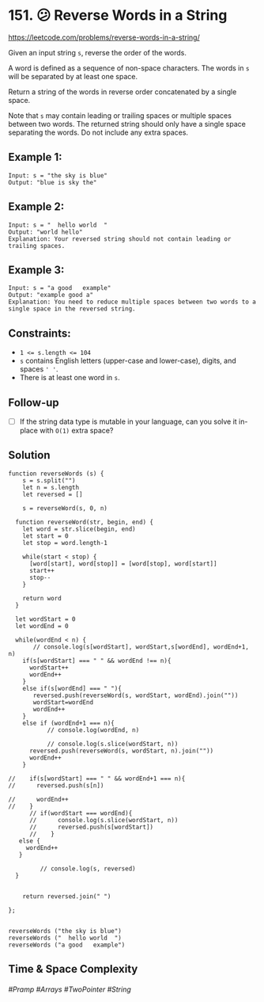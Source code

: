 # 151. 😕 Reverse Words in a String
https://leetcode.com/problems/reverse-words-in-a-string/

Given an input string `s`, reverse the order of the words.

A word is defined as a sequence of non-space characters. The words in `s` will be separated by at least one space.

Return a string of the words in reverse order concatenated by a single space.

Note that `s` may contain leading or trailing spaces or multiple spaces between two words. The returned string should only have a single space separating the words. Do not include any extra spaces.

 

## Example 1:
````
Input: s = "the sky is blue"
Output: "blue is sky the"
````
## Example 2:
````
Input: s = "  hello world  "
Output: "world hello"
Explanation: Your reversed string should not contain leading or trailing spaces.
````
## Example 3:
````
Input: s = "a good   example"
Output: "example good a"
Explanation: You need to reduce multiple spaces between two words to a single space in the reversed string.
 ````

## Constraints:
- `1 <= s.length <= 104`
- `s` contains English letters (upper-case and lower-case), digits, and spaces `' '`.
- There is at least one word in `s`.
 
## Follow-up
- [ ] If the string data type is mutable in your language, can you solve it in-place with `O(1)` extra space?

## Solution
````
function reverseWords (s) {
    s = s.split("")
    let n = s.length
    let reversed = []
    
    s = reverseWord(s, 0, n)
  
  function reverseWord(str, begin, end) {
    let word = str.slice(begin, end)
    let start = 0
    let stop = word.length-1
    
    while(start < stop) {
      [word[start], word[stop]] = [word[stop], word[start]]
      start++
      stop--
    }
  
    return word
  }
  
  let wordStart = 0
  let wordEnd = 0
  
  while(wordEnd < n) {
       // console.log(s[wordStart], wordStart,s[wordEnd], wordEnd+1, n)
    if(s[wordStart] === " " && wordEnd !== n){
      wordStart++
      wordEnd++
    }
    else if(s[wordEnd] === " "){
       reversed.push(reverseWord(s, wordStart, wordEnd).join(""))
       wordStart=wordEnd
       wordEnd++
    } 
    else if (wordEnd+1 === n){
           // console.log(wordEnd, n)
           
           // console.log(s.slice(wordStart, n))
      reversed.push(reverseWord(s, wordStart, n).join(""))
      wordEnd++
    }
          
//    if(s[wordStart] === " " && wordEnd+1 === n){
//      reversed.push(s[n])

//      wordEnd++
//    }
      // if(wordStart === wordEnd){
      //      console.log(s.slice(wordStart, n))
      //      reversed.push(s[wordStart])
      //    }
   else {
     wordEnd++
   }
         
         // console.log(s, reversed)
  }
  

    return reversed.join(" ")
    
};


reverseWords ("the sky is blue")
reverseWords ("  hello world  ")
reverseWords ("a good   example")
````

## Time & Space Complexity



###### #Pramp #Arrays #TwoPointer #String

